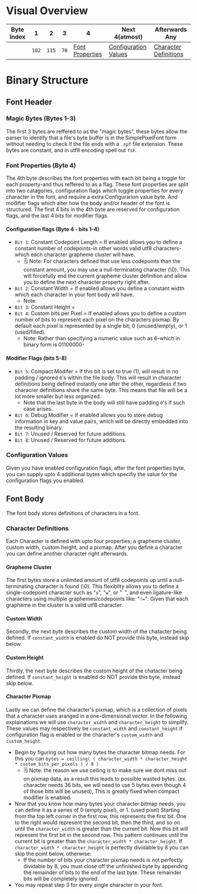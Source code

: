 # Visual Overview
| Byte Index | 1 | 2 | 3 | 4 | Next 4(atmost) | Afterwards Any |
| -----------| - | - | - | - | - | ---- |
| | `102` | `115` | `70` | [Font Properties](#font-properties) | [Configuration Values](#)| [Character Definitions](#character-definitions) |

# Binary Structure
## Font Header
### Magic Bytes (Bytes 1-3)
The first 3 bytes are reffered to as the "magic bytes", these bytes allow the parser to identify that a file's byte buffer is in the SimplePixelFont form without needing to check if the file ends with a `.spf` file extension. These bytes are constant, and in utf8 encoding spell out `fsF`.

### Font Properties (Byte 4)
The 4th byte describes the font properties with each bit being a toggle for each property-and thus reffered to as a flag. These font properties are split into two catagories, configuration flags which toggle properties for every character in the font, and require a extra Configurarion value byte. And modifier flags which alter how the body and/or header of the font is structured. The first 4 bits in the 4th byte are reserved for configuration flags, and the last 4 bits for modifier flags.
#### Configuration flags (Byte 4 - bits 1-4)
 - `Bit 1`: Constant Codepoint Length = If enabled allows you to define a constant number of codepoints-in other words valid utf8 characters-which each character grapheme cluster will have.
   - 🗒 Note: For characters defined that use less codepoints than the constant amount, you may use a null-terminating character (\0). This will forcefully end the current grapheme cluster definition and allow you to define the next character property right after.
 - `Bit 2`: Constant Width = If enabled allows you define a constant width which each character in your font body will have.
   - Note: 
 - `Bit 3`: Constant Height = 
 - `Bit 4`: Custom bits per Pixel = If enabled allows you to define a custom number of bits to represent each pixel on the characters pixmap. By default each pixel is represented by a single bit; 0 (unused/empty), or 1 (used/filled). 
   - Note: Rather than specifying a numeric value such as 6-which in binary form is 01100000- 
#### Modifier Flags (bits 5-8)
 - `Bit 5`: Compact Modifer = If this bit is set to true (1), will result in no padding / ignored `0`'s within the file body. This will result in character definitions being defined instantly one after the other, regardless if two characrer definitions share the same byte. This means that file will be a lot more smaller but less organized.
   - Note that the last byte in the body will still have padding `0`'s if such case arises.
 - `Bit 6`: Debug Modifier = If enabled allows you to store debug information in key and value pairs, which will be directly embedded into the resulting binary.
 - `Bit 7`: Unused / Reserved for future additions.
 - `Bit 8`: Unused / Reserved for future additions.
### Configuration Values
Given you have enabled configuration flags, after the font properties byte, you can supply upto 4 additional bytes which specifiy the value for the configuration flags you enabled.
## Font Body
The font body stores definitions of characters in a font.
### Character Definitions 
Each Character is defined with upto four properties; a grapheme cluster, custom width, custom height, and a pixmap. After you define a character you can define another character right afterwards.
#### Grapheme Cluster 
The first bytes store a unlimited amount of utf8 codepoints up until a null-terminating character is found (\0). This flexibilty allows you to define a single-codepoint character such as "`o`", "`w`", or "` `", and even ligature-like characters using multiple graphemes/codepoints like: "`!=`": Given that each grapheme in the cluster is a valid utf8 character.
#### Custom Width
Secondly, the next byte describes the custom width of the chatacter being defined. If `constant_width` is enabled do NOT provide this byte, instead skip below.
#### Custom Height 
Thirdly, the next byte describes the custom height of the chatacter being defined. If `constant_height` is enabled do NOT provide this byte, instead skip below.
#### Character Pixmap
Lastly we can define the character's pixmap, which is a collection of pixels that a character uses aranged in a one-dimensional vector. In the following explainations we will use `character_width` and `character_height` to simplify. These values may respectively be `constant_width` and `constant_height` if configuration flag is enabled or the character's `custom_width` and `custom_height`.
  - Begin by figuring out how many bytes the character bitmap needs. For this you can `bytes = ceilling( ( character_width * character_height * custom_bits_per_pixels ) / 8 )`
    - 🗒 Note: the reason we use ceiling is to make sure we dont miss out on pixmap data, as a result this leads to possible wasted bytes. (ex. character needs 36 bits, we will need to use 5 bytes even though 4 of those bits will be unused), This is greatly fixed when compact modifier is enabled.
  - Now that you know how many bytes your character bitmap needs, you can define it as a series of 0 (empty pixel), or 1. (used pixel) Starting from the top left corner in the first row, this represents the first bit. One to the right would represent the second bit, then the third, and so on until the `character_width` is greater than the current bit. Now this bit will represent the first bit in the second row. This pattern continues until the current bit is greater than the `character_width * character_height`. If `character_width * character_height` is perfectly dividable by 8 you can skip the point below, otherwise:
      - If the number of bits your character pixmap needs is not perfectly dividable by 8, you must close off the unfinished byte by appending the remainder of bits to the end of the last byte. These remainder bits will be completely ignored.
  - You may repeat step 3 for every single character in your font.